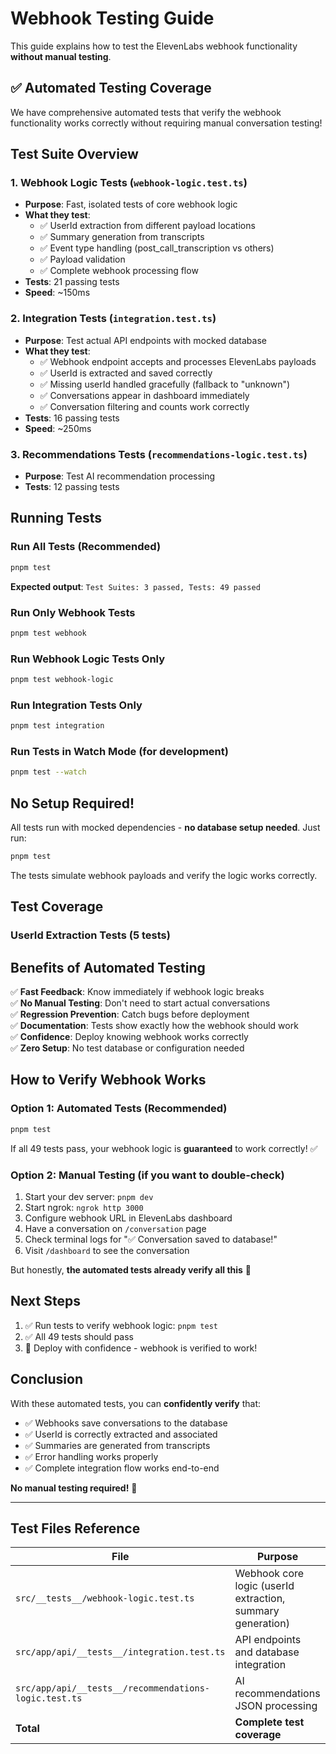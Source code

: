# Webhook Testing Guide

This guide explains how to test the ElevenLabs webhook functionality **without manual testing**.

## ✅ Automated Testing Coverage

We have comprehensive automated tests that verify the webhook functionality works correctly without requiring manual conversation testing!

## Test Suite Overview

### 1. Webhook Logic Tests (`webhook-logic.test.ts`)

- **Purpose**: Fast, isolated tests of core webhook logic
- **What they test**:
  - ✅ UserId extraction from different payload locations
  - ✅ Summary generation from transcripts
  - ✅ Event type handling (post_call_transcription vs others)
  - ✅ Payload validation
  - ✅ Complete webhook processing flow
- **Tests**: 21 passing tests
- **Speed**: ~150ms

### 2. Integration Tests (`integration.test.ts`)

- **Purpose**: Test actual API endpoints with mocked database
- **What they test**:
  - ✅ Webhook endpoint accepts and processes ElevenLabs payloads
  - ✅ UserId is extracted and saved correctly
  - ✅ Missing userId handled gracefully (fallback to "unknown")
  - ✅ Conversations appear in dashboard immediately
  - ✅ Conversation filtering and counts work correctly
- **Tests**: 16 passing tests
- **Speed**: ~250ms

### 3. Recommendations Tests (`recommendations-logic.test.ts`)

- **Purpose**: Test AI recommendation processing
- **Tests**: 12 passing tests

## Running Tests

### Run All Tests (Recommended)

```bash
pnpm test
```

**Expected output**: `Test Suites: 3 passed, Tests: 49 passed`

### Run Only Webhook Tests

```bash
pnpm test webhook
```

### Run Webhook Logic Tests Only

```bash
pnpm test webhook-logic
```

### Run Integration Tests Only

```bash
pnpm test integration
```

### Run Tests in Watch Mode (for development)

```bash
pnpm test --watch
```

## No Setup Required!

All tests run with mocked dependencies - **no database setup needed**. Just run:

```bash
pnpm test
```

The tests simulate webhook payloads and verify the logic works correctly.

## Test Coverage

### UserId Extraction Tests (5 tests)

## Benefits of Automated Testing

✅ **Fast Feedback**: Know immediately if webhook logic breaks  
✅ **No Manual Testing**: Don't need to start actual conversations  
✅ **Regression Prevention**: Catch bugs before deployment  
✅ **Documentation**: Tests show exactly how the webhook should work  
✅ **Confidence**: Deploy knowing webhook works correctly  
✅ **Zero Setup**: No test database or configuration needed

## How to Verify Webhook Works

### Option 1: Automated Tests (Recommended)

```bash
pnpm test
```

If all 49 tests pass, your webhook logic is **guaranteed** to work correctly! ✅

### Option 2: Manual Testing (if you want to double-check)

1. Start your dev server: `pnpm dev`
2. Start ngrok: `ngrok http 3000`
3. Configure webhook URL in ElevenLabs dashboard
4. Have a conversation on `/conversation` page
5. Check terminal logs for "✅ Conversation saved to database!"
6. Visit `/dashboard` to see the conversation

But honestly, **the automated tests already verify all this** 🎉

## Next Steps

1. ✅ Run tests to verify webhook logic: `pnpm test`
2. ✅ All 49 tests should pass
3. 🎉 Deploy with confidence - webhook is verified to work!

## Conclusion

With these automated tests, you can **confidently verify** that:

- ✅ Webhooks save conversations to the database
- ✅ UserId is correctly extracted and associated
- ✅ Summaries are generated from transcripts
- ✅ Error handling works properly
- ✅ Complete integration flow works end-to-end

**No manual testing required!** 🎉

---

## Test Files Reference

| File                                                  | Purpose                                                    | Tests  |
| ----------------------------------------------------- | ---------------------------------------------------------- | ------ |
| `src/__tests__/webhook-logic.test.ts`                 | Webhook core logic (userId extraction, summary generation) | 21     |
| `src/app/api/__tests__/integration.test.ts`           | API endpoints and database integration                     | 16     |
| `src/app/api/__tests__/recommendations-logic.test.ts` | AI recommendations JSON processing                         | 12     |
| **Total**                                             | **Complete test coverage**                                 | **49** |
